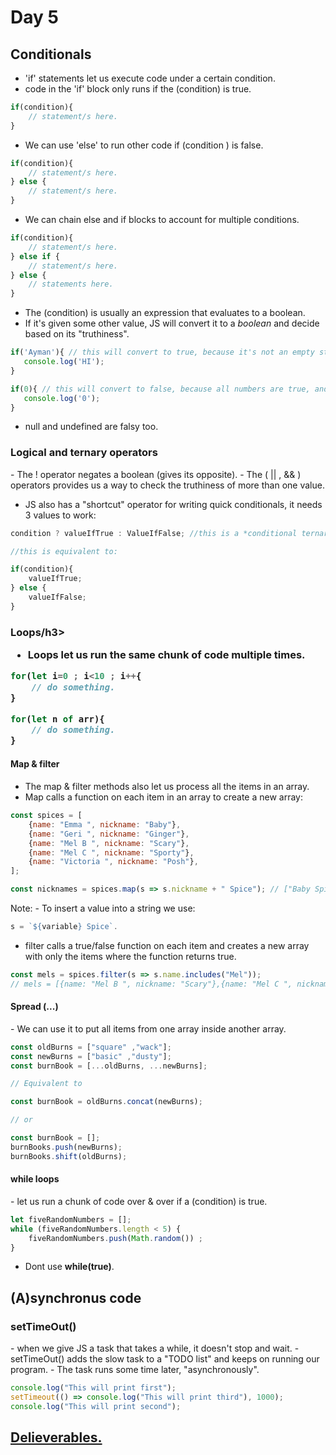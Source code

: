 <h1>Day 5</h1>

<h2>Conditionals</h2>

- 'if' statements let us execute code under a certain condition.
- code in the 'if' block only runs if the (condition) is true.

```javascript
if(condition){
    // statement/s here.
}
```

- We can use 'else' to run other code if (condition ) is false.

```javascript
if(condition){
    // statement/s here.
} else {
    // statement/s here.
}
```

- We can chain else and if blocks to account for multiple conditions.

```javascript
if(condition){
    // statement/s here.
} else if {
    // statement/s here.
} else {
    // statements here.
}
```

- The (condition) is usually an expression that evaluates to a boolean.
- If it's given some other value, JS will convert it to a *boolean* and decide based on its "truthiness".

 ```javascript
if('Ayman'){ // this will convert to true, because it's not an empty string
    console.log('HI');
}

if(0){ // this will convert to false, because all numbers are true, and 0 is false.
    console.log('0');
}
```

- null and undefined are falsy too.

<h3>Logical and ternary operators</h3>
- The ! operator negates a boolean (gives its opposite).
- The ( || , && ) operators provides us a way to check the truthiness of more than one value.

- JS also has a "shortcut" operator for writing quick conditionals, it needs 3 values to work:

```javascript
condition ? valueIfTrue : ValueIfFalse; //this is a *conditional ternary operator*.

//this is equivalent to:

if(condition){
    valueIfTrue;
} else {
    valueIfFalse;
}
```

<h3>Loops/h3>

- Loops let us run the same chunk of code multiple times.

```javascript
for(let i=0 ; i<10 ; i++{
    // do something.
}

for(let n of arr){
    // do something.
}
```

<h4>Map & filter</h4>

- The map & filter methods also let us process all the items in an array.
- Map calls a function on each item in an array to create a new array:

```javascript
const spices = [
    {name: "Emma ", nickname: "Baby"},
    {name: "Geri ", nickname: "Ginger"},
    {name: "Mel B ", nickname: "Scary"},
    {name: "Mel C ", nickname: "Sporty"},
    {name: "Victoria ", nickname: "Posh"},
];

const nicknames = spices.map(s => s.nickname + " Spice"); // ["Baby Spice", "Ginger Spice", .......].
```

Note: 
    - To insert a value into a string we use:

```javascript
s = `${variable} Spice`.
```

- filter calls a true/false function on each item and creates a new array with only the items where the function returns true.

```javascript
const mels = spices.filter(s => s.name.includes("Mel"));
// mels = [{name: "Mel B ", nickname: "Scary"},{name: "Mel C ", nickname: "Sporty"}]
```


<h4>Spread (...)</h4>
- We can use it to put all items from one array inside another array.

```javascript
const oldBurns = ["square" ,"wack"];
const newBurns = ["basic" ,"dusty"];
const burnBook = [...oldBurns, ...newBurns];

// Equivalent to

const burnBook = oldBurns.concat(newBurns);

// or

const burnBook = [];
burnBooks.push(newBurns);
burnBooks.shift(oldBurns);
```

<h4>while loops</h4>
- let us run a chunk of code over & over if a (condition) is true.

```javascript
let fiveRandomNumbers = [];
while (fiveRandomNumbers.length < 5) {
    fiveRandomNumbers.push(Math.random()) ;
}
```

- Dont use **while(true)**.

<h2>(A)synchronus code</h2>

<h3>setTimeOut()</h3>
- when we give JS a task that takes a while, it doesn't stop and wait.
- setTimeOut() adds the slow task to a "TODO list" and keeps on running our program.
- The task runs some time later, "asynchronously".

```javascript
console.log("This will print first");
setTimeout(() => console.log("This will print third"), 1000);
console.log("This will print second");
```

## [Delieverables.](https://github.com/AymanAttili/Mastering-JavaScript-in-20-Days/blob/main/Delieverables/Day5.md)
